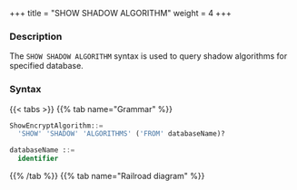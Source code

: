 +++
title = "SHOW SHADOW ALGORITHM"
weight = 4
+++

### Description

The `SHOW SHADOW ALGORITHM` syntax is used to query shadow algorithms for specified database.

### Syntax

{{< tabs >}}
{{% tab name="Grammar" %}}
```sql
ShowEncryptAlgorithm::=
  'SHOW' 'SHADOW' 'ALGORITHMS' ('FROM' databaseName)?

databaseName ::=
  identifier
```
{{% /tab %}}
{{% tab name="Railroad diagram" %}}
<iframe frameborder="0" name="diagram" id="diagram" width="100%" height="100%"></iframe>
{{% /tab %}}
{{< /tabs >}}

### Supplement

- When `databaseName` is not specified, the default is the currently used `DATABASE`. If `DATABASE` is not used, `No database selected` will be prompted.

### Return value description

| Column                | Description                 |
|-----------------------|-----------------------------|
| shadow_algorithm_name | Shadow algorithm name       |
| type                  | Shadow algorithm type       |
| props                 | Shadow algorithm properties |
| is_default            | Default                     |

### Example

- Query shadow algorithms for specified database.

```sql
SHOW SHADOW ALGORITHMS FROM shadow_db;
```

```sql
mysql> SHOW SHADOW ALGORITHMS FROM shadow_db;
+-------------------------+-------------+-----------------------------------------+------------+
| shadow_algorithm_name   | type        | props                                   | is_default |
+-------------------------+-------------+-----------------------------------------+------------+
| user_id_match_algorithm | VALUE_MATCH | column=user_id,operation=insert,value=1 | false      |
+-------------------------+-------------+-----------------------------------------+------------+
1 row in set (0.00 sec)
```

- Query shadow algorithms for current database.

```sql
SHOW SHADOW ALGORITHMS;
```

```sql
mysql> SHOW SHADOW ALGORITHMS;
+-------------------------+-------------+-----------------------------------------+------------+
| shadow_algorithm_name   | type        | props                                   | is_default |
+-------------------------+-------------+-----------------------------------------+------------+
| user_id_match_algorithm | VALUE_MATCH | column=user_id,operation=insert,value=1 | false      |
+-------------------------+-------------+-----------------------------------------+------------+
1 row in set (0.00 sec)
```

### Reserved word

`SHOW`, `SHADOW`, `ALGORITHMS`, `FROM`

### Related links

- [Reserved word](/en/user-manual/shardingsphere-proxy/distsql/syntax/reserved-word/)
